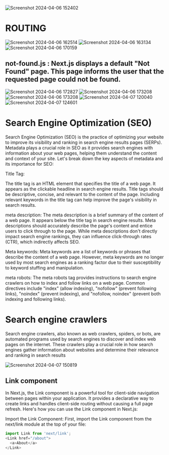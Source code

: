 ![Screenshot 2024-04-06 152402](https://github.com/Gaurav038/interview-notes/assets/78479119/8b18d094-f7a5-46a0-947a-708ecd4c3a20)
# ROUTING
![Screenshot 2024-04-06 162514](https://github.com/Gaurav038/interview-notes/assets/78479119/ee423a5b-4f15-4527-8ed9-c4e812f82cf2)
![Screenshot 2024-04-06 163134](https://github.com/Gaurav038/interview-notes/assets/78479119/de9701f8-4730-4068-a238-6199596799ac)
![Screenshot 2024-04-06 170159](https://github.com/Gaurav038/interview-notes/assets/78479119/a6a76c6a-ecd1-4b13-b908-ce52e4254f52)
## not-found.js :  Next.js displays a default "Not Found" page. This page informs the user that the requested page could not be found. 
![Screenshot 2024-04-06 172827](https://github.com/Gaurav038/interview-notes/assets/78479119/cf5bc587-e7d3-4bdc-a767-cfc365685148)
![Screenshot 2024-04-06 173208](https://github.com/Gaurav038/interview-notes/assets/78479119/edb893be-e5e4-4c8b-864d-01fe3bed6d4c)
![Screenshot 2024-04-06 173208](https://github.com/Gaurav038/interview-notes/assets/78479119/30457f9d-3265-4fa1-a661-5b2973f01531)
![Screenshot 2024-04-07 120040](https://github.com/Gaurav038/interview-notes/assets/78479119/bcb1159b-0008-488d-bc06-8f241e123d35)
![Screenshot 2024-04-07 124601](https://github.com/Gaurav038/interview-notes/assets/78479119/6f35423b-5c67-4ba7-8a31-285c52d18c15)

# Search Engine Optimization (SEO)

Search Engine Optimization (SEO) is the practice of optimizing your website to improve its visibility and ranking in search engine results pages (SERPs). Metadata plays a crucial role in SEO as it provides search engines with information about your web pages, helping them understand the content and context of your site. Let's break down the key aspects of metadata and its importance for SEO:

Title Tag:

The title tag is an HTML element that specifies the title of a web page. It appears as the clickable headline in search engine results.
Title tags should be descriptive, concise, and relevant to the content of the page.
Including relevant keywords in the title tag can help improve the page's visibility in search results.

meta description:
The meta description is a brief summary of the content of a web page. It appears below the title tag in search engine results.
Meta descriptions should accurately describe the page's content and entice users to click through to the page.
While meta descriptions don't directly impact search engine rankings, they can influence click-through rates (CTR), which indirectly affects SEO.

Meta keywords:
Meta keywords are a list of keywords or phrases that describe the content of a web page.
However, meta keywords are no longer used by most search engines as a ranking factor due to their susceptibility to keyword stuffing and manipulation.

meta robots:
The meta robots tag provides instructions to search engine crawlers on how to index and follow links on a web page.
Common directives include "index" (allow indexing), "nofollow" (prevent following links), "noindex" (prevent indexing), and "nofollow, noindex" (prevent both indexing and following links).

# Search engine crawlers
Search engine crawlers, also known as web crawlers, spiders, or bots, are automated programs used by search engines to discover and index web pages on the internet. These crawlers play a crucial role in how search engines gather information about websites and determine their relevance and ranking in search results

![Screenshot 2024-04-07 150819](https://github.com/Gaurav038/interview-notes/assets/78479119/c9dbfd68-3fe8-4e50-b866-541c8a5af0e3)

## Link component
In Next.js, the Link component is a powerful tool for client-side navigation between pages within your application. It provides a declarative way to create links and handles client-side routing without causing a full page refresh. Here's how you can use the Link component in Next.js:

Import the Link Component:
First, import the Link component from the next/link module at the top of your file:
```javascript
import Link from 'next/link';
<Link href="/about">
  <a>About</a>
</Link>
```
